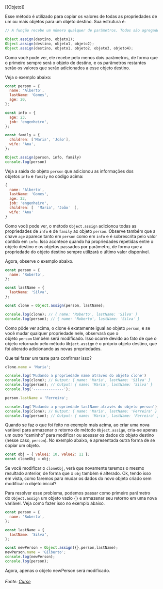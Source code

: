 [[Objeto]]

Esse método é utilizado para copiar os valores de todas as propriedades de um ou mais objetos para um objeto destino. Sua estrutura é:

```js
// A função recebe um número qualquer de parâmetros. Todos são agregados como valores para adicionar ao objeto de destino!

Object.assign(destino, objeto1);
Object.assign(destino, objeto1, objeto2);
Object.assign(destino, objeto1, objeto2, objeto3, objeto4);
```

Como você pode ver, ele recebe pelo menos dois parâmetros, de forma que o primeiro sempre será o objeto de destino, e os parâmetros restantes serão os valores que serão adicionados a esse objeto destino.

Veja o exemplo abaixo:
```js
const person = {
  name: 'Alberto',
  lastName: 'Gomes',
  age: 20,
};

const info = {
  age: 23,
  job: 'engenheiro',
};

const family = {
  children: ['Maria', 'João'],
  wife: 'Ana',
};

Object.assign(person, info, family)
console.log(person)
```

Veja a saída do objeto `person` que adicionou as informações dos objetos `info` e `family` no código acima:
```js
{
  name: 'Alberto',
  lastName: 'Gomes',
  age: 23,
  job: 'engenheiro',
  children: [  'Maria', 'João'  ],
  wife: 'Ana'
}
```

Como você pode ver, o método `Object.assign` adicionou todas as propriedades de `info` e de `family` ao objeto `person`. Observe também que a chave `age` aparece tanto em `person` como em `info` e é sobrescrita pelo valor contido em `info`. Isso acontece quando há propriedades repetidas entre o objeto destino e os objetos passados por parâmetro, de forma que a propriedade do objeto destino sempre utilizará o último valor disponível.

Agora, observe o exemplo abaixo.
```js
const person = {
  name: 'Roberto',
};

const lastName = {
  lastName: 'Silva',
};

const clone = Object.assign(person, lastName);

console.log(clone); // { name: 'Roberto', lastName: 'Silva' }
console.log(person); // { name: 'Roberto', lastName: 'Silva' }
```

Como pôde ver acima, o clone é exatamente igual ao objeto `person`, e se você mudar qualquer propriedade nele, observará que o objeto `person` também será modificado. Isso ocorre devido ao fato de que o objeto retornado pelo método `Object.assign` é o próprio objeto destino, que foi alterado adicionando as novas propriedades.

Que tal fazer um teste para confirmar isso?
```js
clone.name = 'Maria';

console.log('Mudando a propriedade name através do objeto clone')
console.log(clone); // Output: { name: 'Maria', lastName: 'Silva' }
console.log(person); // Output: { name: 'Maria', lastName: 'Silva' }
console.log('--------------');

person.lastName = 'Ferreira';

console.log('Mudando a propriedade lastName através do objeto person');
console.log(clone); // Output: { name: 'Maria', lastName: 'Ferreira' }
console.log(person); // Output: { name: 'Maria', lastName: 'Ferreira' }
```

Quando se faz o que foi feito no exemplo mais acima, ao criar uma nova variável para armazenar o retorno do método `Object.assign`, cria-se apenas um outro “caminho” para modificar ou acessar os dados do objeto destino (nesse caso, `person`). No exemplo abaixo, é apresentada outra forma de se copiar um objeto.
```js
const obj = { value1: 10, value2: 11 };
const cloneObj = obj;
```

Se você modificar o `cloneObj`, verá que novamente teremos o mesmo resultado anterior, de forma que o `obj` também é alterado. Ok, tendo isso em vista, como faremos para mudar os dados do novo objeto criado sem modificar o objeto inicial?

Para resolver esse problema, podemos passar como primeiro parâmetro do `Object.assign` um objeto vazio `{}` e armazenar seu retorno em uma nova variável. Veja como fazer isso no exemplo abaixo.
```js
const person = {
  name: 'Roberto',
};

const lastName = {
  lastName: 'Silva',
};

const newPerson = Object.assign({},person,lastName);
newPerson.name = 'Gilberto';
console.log(newPerson);
console.log(person);
```

Agora, apenas o objeto newPerson será modificado.

###### Fonte: [Curse](https://app.betrybe.com/learn/course/5e938f69-6e32-43b3-9685-c936530fd326/module/fc998c60-386e-46bc-83ca-4269beb17e17/section/131a8311-a3d9-4404-ae50-2ea6c971f5d8/day/bf2a9b74-bf09-450e-ada4-e3a87d20eb72/lesson/8ccfe92a-43ed-4c81-b44d-209bfdd986d0)
